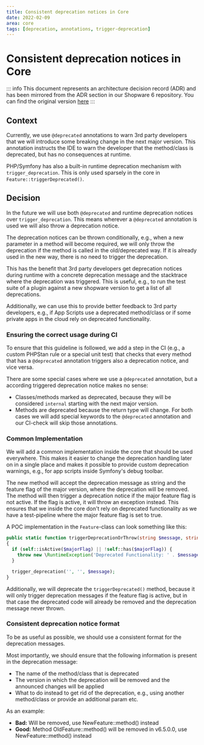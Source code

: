 ```yaml
---
title: Consistent deprecation notices in Core
date: 2022-02-09
area: core
tags: [deprecation, annotations, trigger-deprecation]
---
```


# Consistent deprecation notices in Core

::: info
This document represents an architecture decision record (ADR) and has been mirrored from the ADR section in our Shopware 6 repository.
You can find the original version [here](https://github.com/shopware/shopware/blob/trunk/adr/2022-02-28-consistent-deprecation-notices-in-core.md)
:::

## Context

Currently, we use `@deprecated` annotations to warn 3rd party developers that we will introduce some breaking change in the next major version.
This annotation instructs the IDE to warn the developer that the method/class is deprecated, but has no consequences at runtime.

PHP/Symfony has also a built-in runtime deprecation mechanism with `trigger_deprecation`. This is only used sparsely in the core in `Feature::triggerDeprecated()`.

## Decision

In the future we will use both `@deprecated` and runtime deprecation notices over `trigger_deprecation`.
This means wherever a `@deprecated` annotation is used we will also throw a deprecation notice.

The deprecation notices can be thrown conditionally, e.g., when a new parameter in a method will become required, we will only throw the deprecation if the method is called in the old/deprecated way. 
If it is already used in the new way, there is no need to trigger the deprecation.

This has the benefit that 3rd party developers get deprecation notices during runtime with a concrete deprecation message and the stacktrace where the deprecation was triggered.
This is useful, e.g., to run the test suite of a plugin against a new shopware version to get a list of all deprecations.

Additionally, we can use this to provide better feedback to 3rd party developers, e.g., if App Scripts use a deprecated method/class or if some private apps in the cloud rely on deprecated functionality.

### Ensuring the correct usage during CI

To ensure that this guideline is followed, we add a step in the CI (e.g., a custom PHPStan rule or a special unit test) that checks that every method that has a `@deprecated` annotation triggers also a deprecation notice, and vice versa.

There are some special cases where we use a `@deprecated` annotation, but a according triggered deprecation notice makes no sense:
* Classes/methods marked as deprecated, because they will be considered `internal` starting with the next major version.
* Methods are deprecated because the return type will change.
For both cases we will add special keywords to the `@deprecated` annotation and our CI-check will skip those annotations.

### Common Implementation

We will add a common implementation inside the core that should be used everywhere. This makes it easier to change the deprecation handling later on in a single place and makes it possible to provide custom deprecation warnings, e.g., for app scripts inside Symfony's debug toolbar.

The new method will accept the deprecation message as string and the feature flag of the major version, where the deprecation will be removed.
The method will then trigger a deprecation notice if the major feature flag is not active. If the flag is active, it will throw an exception instead. 
This ensures that we inside the core don't rely on deprecated functionality as we have a test-pipeline where the major feature flag is set to true.

A POC implementation in the `Feature`-class can look something like this:

```php
public static function triggerDeprecationOrThrow(string $message, string $majorFlag): void
{
  if (self::isActive($majorFlag) || !self::has($majorFlag)) {
    throw new \RuntimeException('Deprecated Functionality: ' . $message);
  }

  trigger_deprecation('', '', $message);
}
```
Additionally, we will deprecate the `triggerDeprecated()` method, because it will only trigger deprecation messages if the feature flag is active, but in that case the deprecated code will already be removed and the deprecation message never thrown.

### Consistent deprecation notice format

To be as useful as possible, we should use a consistent format for the deprecation messages.

Most importantly, we should ensure that the following information is present in the deprecation message:
* The name of the method/class that is deprecated
* The version in which the deprecation will be removed and the announced changes will be applied
* What to do instead to get rid of the deprecation, e.g., using another method/class or provide an additional param etc.

As an example:
* **Bad:** Will be removed, use NewFeature::method() instead
* **Good:** Method OldFeature::method() will be removed in v6.5.0.0, use NewFeature::method() instead
